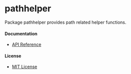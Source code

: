 # pathhelper

Package pathhelper provides path related helper functions.

#### Documentation
* [API Reference](http://godoc.org/github.com/northbright/pathhelper)

#### License
* [MIT License](./LICENSE)

